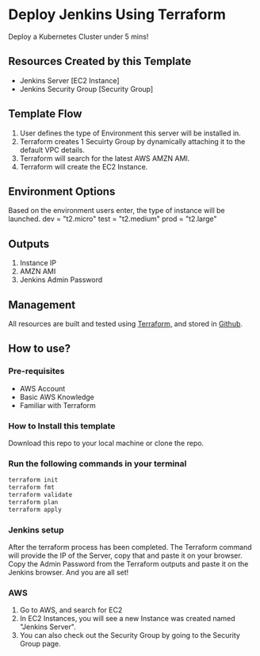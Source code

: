 # Deploy Jenkins Using Terraform
Deploy a Kubernetes Cluster under 5 mins!

## Resources Created by this Template
- Jenkins Server [EC2 Instance]
- Jenkins Security Group [Security Group]

## Template Flow
1. User defines the type of Environment this server will be installed in.
2. Terraform creates 1 Secuirty Group by dynamically attaching it to the default VPC details.
3. Terraform will search for the latest AWS AMZN AMI.
4. Terraform will create the EC2 Instance.

## Environment Options
Based on the environment users enter, the type of instance will be launched. 
dev  = "t2.micro"
test = "t2.medium"
prod = "t2.large"

## Outputs
1. Instance IP
2. AMZN AMI
3. Jenkins Admin Password

## Management
All resources are built and tested using [Terraform,](https://www.terraform.io/) and stored in [Github](https://github.com/Naz513/jenkins-terraform).

## How to use?
### Pre-requisites
- AWS Account
- Basic AWS Knowledge
- Familiar with Terraform

### How to Install this template
Download this repo to your local machine or clone the repo.

### Run the following commands in your terminal
```bash
terraform init
terraform fmt
terraform validate
terraform plan
terraform apply
```

### Jenkins setup
After the terraform process has been completed. The Terraform command will provide the IP of the Server, copy that and paste it on your browser.
Copy the Admin Password from the Terraform outputs and paste it on the Jenkins browser.
And you are all set!

### AWS 
1. Go to AWS, and search for EC2
2. In EC2 Instances, you will see a new Instance was created named "Jenkins Server".
3. You can also check out the Security Group by going to the Security Group page.